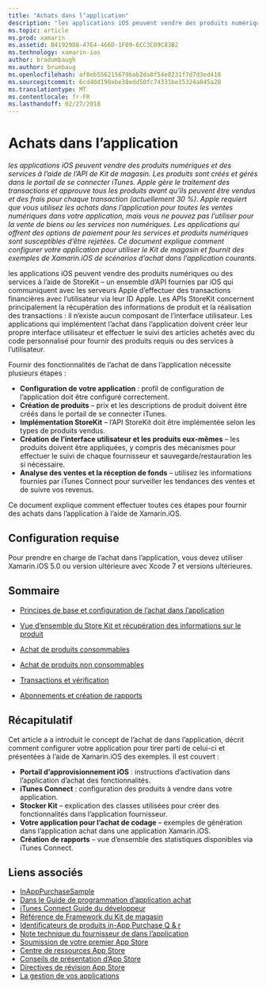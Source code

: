 ```yaml
---
title: "Achats dans l’application"
description: "les applications iOS peuvent vendre des produits numériques et des services à l’aide de l’API de Kit de magasin. Les produits sont créés et gérés dans le portail de se connecter iTunes. Apple gère le traitement des transactions et approuve tous les produits avant qu’ils peuvent être vendus et des frais pour chaque transaction (actuellement 30 %). Apple requiert que vous utilisez les achats dans l’application pour toutes les ventes numériques dans votre application, mais vous ne pouvez pas l’utiliser pour la vente de biens ou les services non numériques. Les applications qui offrent des options de paiement pour les services et produits numériques sont susceptibles d’être rejetées. Ce document explique comment configurer votre application pour utiliser le Kit de magasin et fournit des exemples de Xamarin.iOS de scénarios d’achat dans l’application courants."
ms.topic: article
ms.prod: xamarin
ms.assetid: B41929D8-47E4-466D-1F09-6CC3C09C83B2
ms.technology: xamarin-ios
author: bradumbaugh
ms.author: brumbaug
ms.openlocfilehash: af8eb556215679bab2da8f54e8231f7d7d3ed418
ms.sourcegitcommit: 6cd40d190abe38edd50fc74331be15324a845a28
ms.translationtype: MT
ms.contentlocale: fr-FR
ms.lasthandoff: 02/27/2018
---
```

# <a name="in-app-purchasing"></a>Achats dans l’application

_les applications iOS peuvent vendre des produits numériques et des services à l’aide de l’API de Kit de magasin. Les produits sont créés et gérés dans le portail de se connecter iTunes. Apple gère le traitement des transactions et approuve tous les produits avant qu’ils peuvent être vendus et des frais pour chaque transaction (actuellement 30 %). Apple requiert que vous utilisez les achats dans l’application pour toutes les ventes numériques dans votre application, mais vous ne pouvez pas l’utiliser pour la vente de biens ou les services non numériques. Les applications qui offrent des options de paiement pour les services et produits numériques sont susceptibles d’être rejetées. Ce document explique comment configurer votre application pour utiliser le Kit de magasin et fournit des exemples de Xamarin.iOS de scénarios d’achat dans l’application courants._


les applications iOS peuvent vendre des produits numériques ou des services à l’aide de StoreKit – un ensemble d’API fournies par iOS qui communiquent avec les serveurs Apple d’effectuer des transactions financières avec l’utilisateur via leur ID Apple. Les APIs StoreKit concernent principalement la récupération des informations de produit et la réalisation des transactions : il n’existe aucun composant de l’interface utilisateur. Les applications qui implémentent l’achat dans l’application doivent créer leur propre interface utilisateur et effectuer le suivi des articles achetés avec du code personnalisé pour fournir des produits requis ou des services à l’utilisateur.

Fournir des fonctionnalités de l’achat de dans l’application nécessite plusieurs étapes :

-  **Configuration de votre application** : profil de configuration de l’application doit être configuré correctement.
-  **Création de produits** – prix et les descriptions de produit doivent être créés dans le portail de se connecter iTunes.
-  **Implémentation StoreKit** – l’API StoreKit doit être implémentée selon les types de produits vendus.
-  **Création de l’interface utilisateur et les produits eux-mêmes** – les produits doivent être appliquées, y compris des mécanismes pour effectuer le suivi de chaque fournisseur et sauvegarde/restauration les si nécessaire.
-  **Analyse des ventes et la réception de fonds** – utilisez les informations fournies par iTunes Connect pour surveiller les tendances des ventes et de suivre vos revenus.


Ce document explique comment effectuer toutes ces étapes pour fournir des achats dans l’application à l’aide de Xamarin.iOS.


## <a name="requirements"></a>Configuration requise

Pour prendre en charge de l’achat dans l’application, vous devez utiliser Xamarin.iOS 5.0 ou version ultérieure avec Xcode 7 et versions ultérieures.

## <a name="contents"></a>Sommaire

 * [Principes de base et configuration de l’achat dans l’application](~/ios/platform/in-app-purchasing/in-app-purchase-basics-and-configuration.md)

 * [Vue d’ensemble du Store Kit et récupération des informations sur le produit](~/ios/platform/in-app-purchasing/store-kit-overview-and-retreiving-product-information.md)

 * [Achat de produits consommables](~/ios/platform/in-app-purchasing/purchasing-consumable-products.md)

 * [Achat de produits non consommables](~/ios/platform/in-app-purchasing/purchasing-non-consumable-products.md)

 * [Transactions et vérification](~/ios/platform/in-app-purchasing/transactions-and-verification.md)

 * [Abonnements et création de rapports](~/ios/platform/in-app-purchasing/subscriptions-and-reporting.md)


## <a name="summary"></a>Récapitulatif

Cet article a a introduit le concept de l’achat de dans l’application, décrit comment configurer votre application pour tirer parti de celui-ci et présentées à l’aide de Xamarin.iOS des exemples. Il est couvert :

-  **Portail d’approvisionnement iOS** : instructions d’activation dans l’application d’achat des fonctionnalités.
-  **iTunes Connect** : configuration des produits à vendre dans votre application.
-  **Stocker Kit** – explication des classes utilisées pour créer des fonctionnalités dans l’application fournisseur.
-  **Votre application pour l’achat de codage** – exemples de génération dans l’application achat dans une application Xamarin.iOS.
-  **Création de rapports** – vue d’ensemble des statistiques disponibles via iTunes Connect.


## <a name="related-links"></a>Liens associés

- [InAppPurchaseSample](https://developer.xamarin.com/samples/StoreKit/)
- [Dans le Guide de programmation d’application achat](https://developer.apple.com/library/ios/documentation/NetworkingInternet/Conceptual/StoreKitGuide/Introduction.html)
- [iTunes Connect Guide du développeur](https://developer.apple.com/library/ios/documentation/LanguagesUtilities/Conceptual/iTunesConnect_Guide/iTunesConnect_Guide.pdf)
- [Référence de Framework du Kit de magasin](https://developer.apple.com/library/ios/documentation/StoreKit/Reference/StoreKit_Collection/StoreKit_Collection.pdf)
- [Identificateurs de produits in-App Purchase Q & r](https://developer.apple.com/library/ios/#qa/qa1329/_index.html)
- [Note technique du fournisseur de dans l’application](https://developer.apple.com/library/ios/#technotes/tn2259/_index.html)
- [Soumission de votre premier App Store](https://developer.apple.com/library/ios/documentation/IDEs/Conceptual/AppDistributionGuide/Introduction/Introduction.html)
- [Centre de ressources App Store](https://developer.apple.com/appstore/index.html)
- [Conseils de présentation d’App Store](https://developer.apple.com/appstore/resources/submission/tips.html)
- [Directives de révision App Store](https://developer.apple.com/appstore/resources/approval/guidelines.html)
- [La gestion de vos applications](https://developer.apple.com/appstore/resources/managing/index.html)
